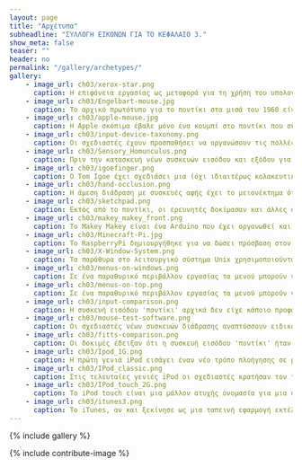 ```yaml
---
layout: page
title: "Αρχέτυπα"
subheadline: "ΣΥΛΛΟΓΗ ΕΙΚΟΝΩΝ ΓΙΑ ΤΟ ΚΕΦΑΛΑΙΟ 3."
show_meta: false
teaser: ""
header: no
permalink: "/gallery/archetypes/"
gallery:
    - image_url: ch03/xerox-star.png
      caption: Η επιφάνεια εργασίας ως μεταφορά για τη χρήση του υπολογιστή σε γραφικό περιβάλλον ανταποκρίνεται κυρίως στις ανάγκες που είχαν οι πελάτες και χρήστες των πρώτων επιτραπέζιων υπολογιστών, οι οποίοι ήθελαν ένα εργαλείο που να διευκολύνει τις εργασίες σε εκδοτικούς οργανισμούς.
    - image_url: ch03/Engelbart-mouse.jpg
      caption: Το αρχικό πρωτότυπο για το ποντίκι στα μισά του 1960 είναι ακριβώς το ίδιο μορφολογικά με τις αντίστοιχες συσκευές που παράγονται με μεγάλη επιτυχία πενήντα χρόνια μετά, αν και φυσικά έχουν βελτιωθεί πολλές επιμέρους λειτουργικές ιδιότητές του.
    - image_url: ch03/apple-mouse.jpg
      caption: Η Apple σκόπιμα έβαλε μόνο ένα κουμπί στο ποντίκι που συνόδευε τον πρώτο δικό της εμπορικά επιτυχημένο επιτραπέζιο υπολογιστή με επιφάνεια εργασίας.Με αυτόν τον τρόπο -αν και μείωνε τις δυνατότητες της συσκευής εισόδου- την έκανε πιο απλή και μηδένιζε την πιθανότητα να πατήσει λάθος κουμπί ο (αρχάριος σε γραφικά περιβάλλοντα) χρήστης.
    - image_url: ch03/input-device-taxonomy.png
      caption: Οι σχεδιαστές έχουν προσπαθήσει να οργανώσουν τις πολλές διαθέσιμες συσκευές εισόδου σε κατηγορίες, ώστε να διευκολύνουν τόσο την κατανόηση τους, όσο και τον σχεδιασμό νέων συσκευών εισόδου.
    - image_url: ch03/Sensory_Homunculus.png
      caption: Πριν την κατασκευή νέων συσκευών εισόδου και εξόδου για τον χρήστη θα πρέπει να εξετάσουμε τις δυνατότητες του ανθρώπου.
    - image_url: ch03/igoefinger.png
      caption: Ο Tom Igoe έχει σχεδιάσει μια (όχι ιδιαιτέρως κολακευτική) εικόνα για το πως ένας επιτραπέζιος υπολογιστής με διάδραση που βασίζεται στην επιφάνεια εργασίας βλέπει τον χρήστη.
    - image_url: ch03/hand-occlusion.png
      caption: Η άμεση διάδραση με συσκευές αφής έχει το μειονέκτημα ότι το χέρι ή τα δάκτυλα μπορεί να καλύπτουν τον στόχο (ή το αντικείμενο) που θέλουμε να επιλέξουμε ή και να μετακινήσουμε, φαινόμενο γνωστό ως occlusion (έμφραξη), εκτός αν αυτό είναι αρκετά μεγάλο ή χρησιμοποιηθούν τεχνικές που αναιρούν το occlusion.
    - image_url: ch03/sketchpad.png
      caption: Εκτός από το ποντίκι, οι ερευνητές δοκίμασαν και άλλες συσκευές εισόδου όπως την πένα, η οποία επιτρέπει τόσο άμεση όσο και έμμεση διάδραση. Η πένα αν και φαίνεται πιο φυσική στη χρήση για τον άνθρωπο, αποδείχτηκε πως έχει το μειονέκτημα της μικρότερης ακρίβειας καθώς και της κούρασης του χεριού σε σχέση με το ποντίκι.
    - image_url: ch03/makey_makey_front.png
      caption: Το Makey Makey είναι ένα Arduino που έχει οργανωθεί και προγραμματιστεί έτσι ώστε να διευκολύνει τον πειραματισμό με νέες συσκευές εισόδου.
    - image_url: ch03/Minecraft-Pi.jpg
      caption: Το RaspberryPi δημιουργήθηκε για να δώσει πρόσβαση στον προγραμματισμό του υπολογιστή σε όσο γίνεται περισσότερους χρήστες και με ιδιαίτερη έμφαση στα παιδιά.
    - image_url: ch03/X-Window-System.png
      caption: Τα παράθυρα στο λειτουργικό σύστημα Unix χρησιμοποιούνται κυρίως ως πλαίσιο για τις βασικές λειτουργίες με κείμενο που είναι κυρίαρχες σε αυτό το λειτουργικό, οπότε διαπιστώνουμε ότι τα παράθυρα αν και αναγκαία συνθήκη, δεν είναι και ικανή για να έχουμε ένα πλήρες γραφικό περιβάλλον τύπου επιφάνειας εργασίας.
    - image_url: ch03/menus-on-windows.png
      caption: Σε ένα παραθυρικό περιβάλλον εργασίας τα μενού μπορούν να βρίσκονται στην κορυφή των παραθύρων την εφαρμογής
    - image_url: ch03/menus-on-top.png
      caption: Σε ένα παραθυρικό περιβάλλον εργασίας τα μενού μπορούν να βρίσκονται στην κορυφή της οθόνης, με αυτήν την επιλογή να είναι αντικειμενικά περισσότερο εργονομική προς τον χρήστη, χωρίς όμως να έχει κερδίσει την αντίστοιχη αποδοχή στην αγορά.
    - image_url: ch03/input-comparison.png
      caption: Η συσκευή εισόδου 'ποντίκι' αρχικά δεν είχε κάποιο προφανές πλεονέκτημα σε σχέση με παρόμοιες συσκευές εισόδου που ήταν διαθέσιμες στην αγορά και οικείες στους χρήστες, οπότε έπρεπε να γίνουν συγκριτικές δοκιμές απόδοσης για να διαπιστωθεί ποια ήταν τελικά περισσότερο κατάλληλη για τη μετακίνηση του δείκτη στην οθόνη.
    - image_url: ch03/mouse-test-software.png
      caption: Οι σχεδιαστές νέων συσκευών διάδρασης αναπτύσσουν ειδικό λογισμικό προσομοίωσης των βασικών διεργασιών που θέλουν να επιτελεί η νέα συσκευή και το χρησιμοποιούν για να αξιολογήσουν με τη συμμετοχή των χρηστών εναλλακτικές λύσεις.
    - image_url: ch03/fitts-comparison.png
      caption: Οι δοκιμές έδειξαν ότι η συσκευή εισόδου 'ποντίκι' ήταν καλύτερη από τις άλλες τουλάχιστον αναφορικά με τις διεργασίες του πειράματος (επιλογή στόχου διαφορετικού μεγέθους), ενώ η υπεροχή αυτή μπορεί να ερμηνευτεί χάρη στη μεγάλη εκμετάλλευση του συγχρονισμού ανάμεσα στην όραση και στα χέρια.
    - image_url: ch03/Ipod_1G.png
      caption: Η πρώτη γενιά iPod εισάγει έναν νέο τρόπο πλοήγησης σε μεγάλες λίστες (μενού) αρχείων μουσικής, τον περιστρεφόμενο τροχό.
    - image_url: ch03/IPod_classic.png
      caption: Στις τελευταίες γενιές iPod οι σχεδιαστές κρατήσαν τον τρόχο και τον βελτίωσαν προσθέτοντας κουμπιά μενού, παύσης, και επόμενο/προηγούμενο.
    - image_url: ch03/IPod_touch_2G.png
      caption: Το iPod touch είναι μια μάλλον ατυχής ονομασία για μια συσκευή που πλησιάζει ένα πλήρες iPhone αφού διαθέτει πολυαπτική διεπαφή, ασύρματη σύνδεση στο δίκτυο και δυνατότητα λήψης (download) νέων εφαρμογών. Του λείπει μόνο η δυνατότητα τηλεφωνικών κλήσεων.
    - image_url: ch03/itunes3.png
      caption: Το iTunes, αν και ξεκίνησε ως μια ταπεινή εφαρμογή εκτέλεσης μουσικών αρχείων και συγχρονισμού τους με το iPod, μετατράπηκε σε Δούρειο Ίππο για τη μεταφόρτωση εφαρμογών και τον συγχρονισμό με το οικοσύστημα των κινητών συσκευών χρήστη.
---
```



{% include gallery %}

{% include contribute-image %}
